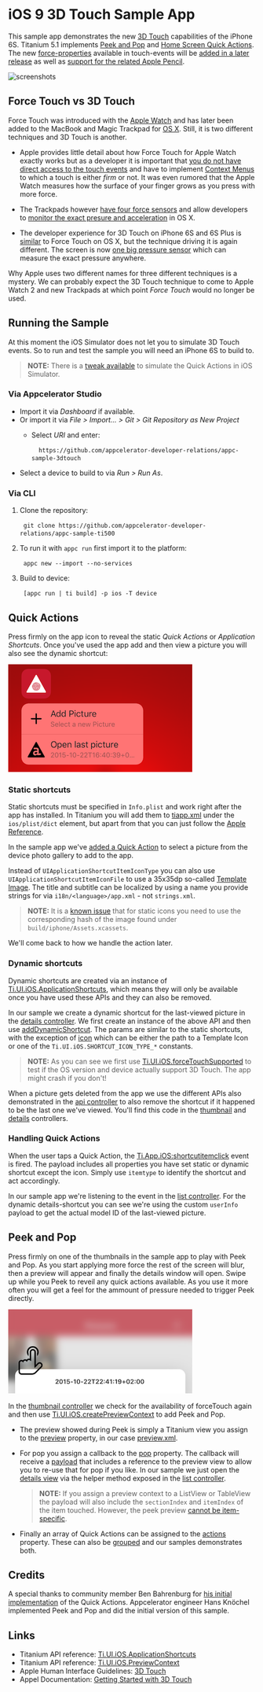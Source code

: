 # iOS 9 3D Touch Sample App

This sample app demonstrates the new [3D Touch](http://www.apple.com/iphone-6s/3d-touch/) capabilities of the iPhone 6S. Titanium 5.1 implements [Peek and Pop](https://developer.apple.com/library/ios/documentation/UserExperience/Conceptual/MobileHIG/3DTouch.html#//apple_ref/doc/uid/TP40006556-CH71-SW1) and [Home Screen Quick Actions](https://developer.apple.com/library/ios/documentation/UserExperience/Conceptual/MobileHIG/3DTouch.html#//apple_ref/doc/uid/TP40006556-CH71-SW1). The new [force-properties](https://developer.apple.com/library/ios/documentation/UIKit/Reference/UITouch_Class/index.html#//apple_ref/occ/instp/UITouch/force) available in touch-events will be [added in a later release](https://jira.appcelerator.org/browse/TIMOB-19492) as well as [support for the related Apple Pencil](https://jira.appcelerator.org/browse/TIMOB-19667).

![screenshots](docs/screencast.gif)

## Force Touch vs 3D Touch
Force Touch was introduced with the [Apple Watch](https://developer.apple.com/watch/human-interface-guidelines/#force-touch) and has later been added to the MacBook and Magic Trackpad for [OS X](https://developer.apple.com/osx/force-touch/). Still, it is two different techniques and 3D Touch is another.

* Apple provides little detail about how Force Touch for Apple Watch exactly works but as a developer it is important that [you do not have direct access to the touch events](https://forums.developer.apple.com/message/5723#5723) and have to implement [Context Menus](https://developer.apple.com/library/ios/documentation/General/Conceptual/WatchKitProgrammingGuide/Menus.html) to which a touch is either *firm* or not. It was even rumored that the Apple Watch measures how the surface of your finger grows as you press with more force.

* The Trackpads however [have four force sensors](http://www.apple.com/macbook/design/) and allow developers to [monitor the exact presure and acceleration](https://developer.apple.com/osx/force-touch/) in OS X.

* The developer experience for 3D Touch on iPhone 6S and 6S Plus is [similar](https://developer.apple.com/ios/3d-touch/) to Force Touch on OS X, but the technique driving it is again different. The screen is now [one big pressure sensor](http://www.apple.com/iphone-6s/3d-touch/) which can measure the exact pressure anywhere.

Why Apple uses two different names for three different techniques is a mystery. We can probably expect the 3D Touch technique to come to Apple Watch 2 and new Trackpads at which point *Force Touch* would no longer be used.

## Running the Sample
At this moment the iOS Simulator does not let you to simulate 3D Touch events. So to run and test the sample you will need an iPhone 6S to build to.

> **NOTE:** There is a [tweak available](https://github.com/DeskConnect/SBShortcutMenuSimulator) to simulate the Quick Actions in iOS Simulator.

### Via Appcelerator Studio

* Import it via *Dashboard* if available.
* Or import it via *File > Import... > Git > Git Repository as New Project*
	* Select *URI* and enter:

			https://github.com/appcelerator-developer-relations/appc-sample-3dtouch

* Select a device to build to via *Run > Run As*.

### Via CLI

1. Clone the repository:

		git clone https://github.com/appcelerator-developer-relations/appc-sample-ti500

2. To run it with `appc run` first import it to the platform:

		appc new --import --no-services

3. Build to device:

		[appc run | ti build] -p ios -T device

## Quick Actions

Press firmly on the app icon to reveal the static *Quick Actions* or *Application Shortcuts*. Once you've used the app add and then view a picture you will also see the dynamic shortcut:

![shortcuts](docs/shortcuts.png)

### Static shortcuts

Static shortcuts must be specified in `Info.plist` and work right after the app has installed. In Titanium you will add them to [tiapp.xml](tiapp.xml#L20) under the `ios/plist/dict` element, but apart from that you can just follow the [Apple Reference](https://developer.apple.com/library/ios/documentation/General/Reference/InfoPlistKeyReference/Articles/iPhoneOSKeys.html#//apple_ref/doc/uid/TP40009252-SW36).

In the sample app we've [added a Quick Action](tiapp.xml#L20) to select a picture from the device photo gallery to add to the app.

Instead of `UIApplicationShortcutItemIconType` you can also use `UIApplicationShortcutItemIconFile` to use a 35x35dp so-called [Template Image](https://developer.apple.com/library/ios/documentation/UserExperience/Conceptual/MobileHIG/BarIcons.html#//apple_ref/doc/uid/TP40006556-CH21-SW1). The title and subtitle can be localized by using a name you provide strings for via `i18n/<language>/app.xml` - not `strings.xml`.

> **NOTE:** It is a [known issue](https://jira.appcelerator.org/browse/CLI-845) that for static icons you need to use the corresponding hash of the image found under `build/iphone/Assets.xcassets`.

We'll come back to how we handle the action later.

### Dynamic shortcuts

Dynamic shortcuts are created via an instance of [Ti.UI.iOS.ApplicationShortcuts](https://docs.appcelerator.com/platform/latest/#!/api/Titanium.UI.iOS.ApplicationShortcuts), which means they will only be available once you have used these APIs and they can also be removed.

In our sample we create a dynamic shortcut for the last-viewed picture in the [details controller](app/controllers/details.js#L11). We first create an instance of the above API and then use [addDynamicShortcut](https://docs.appcelerator.com/platform/latest/#!/api/Titanium.UI.iOS.ApplicationShortcuts-method-addDynamicShortcut). The params are similar to the static shortcuts, with the exception of [icon](https://docs.appcelerator.com/platform/latest/#!/api/ShortcutParams-property-icon) which can be either the path to a Template Icon or one of the `Ti.UI.iOS.SHORTCUT_ICON_TYPE_*` constants.

> **NOTE:** As you can see we first use [Ti.UI.iOS.forceTouchSupported](https://docs.appcelerator.com/platform/latest/#!/api/Titanium.UI.iOS-property-forceTouchSupported) to test if the OS version and device actually support 3D Touch. The app might crash if you don't!

When a picture gets deleted from the app we use the different APIs also demonstrated in the [api controller](app/controllers/api.js) to also remove the shortcut if it happened to be the last one we've viewed. You'll find this code in the [thumbnail](app/controllers/thumbnail.js#L65) and [details](app/controllers/details.js#L61) controllers.

### Handling Quick Actions
When the user taps a Quick Action, the [Ti.App.iOS:shortcutitemclick](https://docs.appcelerator.com/platform/latest/#!/api/Titanium.App.iOS-event-shortcutitemclick) event is fired. The payload includes all properties you have set static or dynamic shortcut except the icon. Simply use `itemtype` to identify the shortcut and act accordingly.

In our sample app we're listening to the event in the [list controller](app/controllers/list.js#L33). For the dynamic details-shortcut you can see we're using the custom `userInfo` payload to get the actual model ID of the last-viewed picture.

## Peek and Pop
Press firmly on one of the thumbnails in the sample app to play with Peek and Pop. As you start applying more force the rest of the screen will blur, then a preview will appear and finally the details window will open. Swipe up while you Peek to reveil any quick actions available. As you use it more often you will get a feel for the ammount of pressure needed to trigger Peek directly.

![preview](docs/preview.png)

In the [thumbnail controller](app/controllers/thumbnail.js) we check for the availability of forceTouch again and then use [Ti.UI.iOS.createPreviewContext](https://docs.appcelerator.com/platform/latest/#!/api/Titanium.UI.iOS-method-createPreviewContext) to add Peek and Pop.

* The preview showed during Peek is simply a Titanium view you assign to the [preview](https://docs.appcelerator.com/platform/latest/#!/api/Titanium.UI.iOS.PreviewContext-property-preview) property, in our case [preview.xml](app/controllers/preview.xml).

* For pop you assign a callback to the [pop](https://docs.appcelerator.com/platform/latest/#!/api/Titanium.UI.iOS.PreviewContext-property-pop) property. The callback will receive a [payload](https://docs.appcelerator.com/platform/latest/#!/api/PreviewPopResponse) that includes a reference to the preview view to allow you to re-use that for pop if you like. In our sample we just open the [details view](app/views/details.xml) via the helper method exposed in the [list controller](app/controllers/list.js#L26).

	> **NOTE:** If you assign a preview context to a ListView or TableView the payload will also include the `sectionIndex` and `itemIndex` of the item touched. However, the peek preview [cannot be item-specific](https://jira.appcelerator.org/browse/TIMOB-19763).

* Finally an array of Quick Actions can be assigned to the [actions](https://docs.appcelerator.com/platform/latest/#!/api/Titanium.UI.iOS.PreviewContext-property-actions) property. These can also be [grouped](https://docs.appcelerator.com/platform/latest/#!/api/Titanium.UI.iOS.PreviewActionGroup) and our samples demonstrates both.

## Credits

A special thanks to community member Ben Bahrenburg for [his initial implementation](https://github.com/appcelerator/titanium_mobile/pull/7236) of the Quick Actions. Appcelerator engineer Hans Knöchel implemented Peek and Pop and did the initial version of this sample.

## Links

* Titanium API reference: [Ti.UI.iOS.ApplicationShortcuts](https://appcelerator.github.io/appc-docs/latest/#!/api/Titanium.UI.iOS.ApplicationShortcuts)
* Titanium API reference: [Ti.UI.iOS.PreviewContext](https://appcelerator.github.io/appc-docs/latest/#!/api/Titanium.UI.iOS.PreviewContext)
* Apple Human Interface Guidelines: [3D Touch](https://developer.apple.com/library/ios/documentation/UserExperience/Conceptual/MobileHIG/3DTouch.html)
* Appel Documentation: [Getting Started with 3D Touch](https://developer.apple.com/library/ios/documentation/UserExperience/Conceptual/Adopting3DTouchOniPhone/index.html)